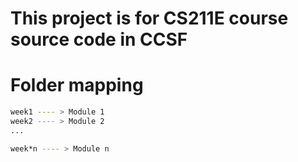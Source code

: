 # This project is for CS211E course source code in CCSF

# Folder mapping
```sh
week1 ---- > Module 1
week2 ---- > Module 2
...

week*n ---- > Module n
```